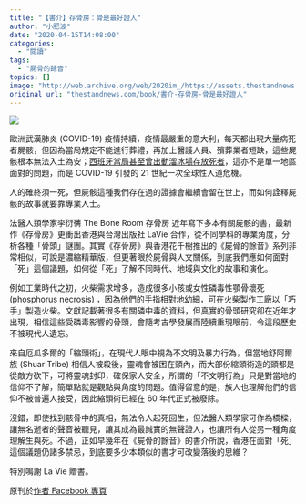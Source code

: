 ```yaml
---
title: "【書介】存骨房：骨是最好證人"
author: "小肥波"
date: "2020-04-15T14:08:00"
categories:
  - "閱讀"
tags:
  - "屍骨的餘音"
topics: []
image: "http://web.archive.org/web/2020im_/https://assets.thestandnews.com/media/photos/Untitled-9-15_ymQr6.png"
original_url: "thestandnews.com/book/書介-存骨房-骨是最好證人"
---
```

![](http://web.archive.org/web/2020im_/https://assets.thestandnews.com/media/photos/Untitled-9-15_ymQr6.png)

歐洲武漢肺炎 (COVID-19) 疫情持續，疫情最嚴重的意大利，每天都出現大量病死者屍骸，但因為當局規定不能進行葬禮，再加上醫護人員、殯葬業者短缺，這些屍骸根本無法入土為安；[西班牙當局甚至曾出動溜冰場存放死者](http://web.archive.org/web/20211229132518/https://cnn.it/2RxojH0)，這亦不是單一地區面對的問題，而是 COVID-19 引發的 21 世紀一次全球性人道危機。

人的確終須一死，但屍骸這種我們存在過的證據會繼續會留在世上，而如何詮釋屍骸的故事就要靠專業人士。

法醫人類學家李衍蒨 The Bone Room 存骨房 近年寫下多本有關屍骸的書，最新作《存骨房》更衝出香港與台灣出版社 LaVie 合作，從不同學科的專業角度，分析各種「骨頭」謎團。其實《存骨房》與香港花千樹推出的《屍骨的餘音》系列非常相似，可說是濃縮精華版，但更著眼於屍骨與人文關係，到底我們應如何面對「死」這個議題，如何從「死」了解不同時代、地域與文化的故事和演化。

例如工業時代之初，火柴需求增多，造成很多小孩或女性磷毒性顎骨壞死 (phosphorus necrosis) ，因為他們的手指相對地幼細，可在火柴製作工廠以「巧手」製造火柴。文獻記載著很多有關磷中毒的資料，但真實的骨頭研究卻在近年才出現，相信這些受磷毒影響的骨頭，會隨考古學發展而陸續重現眼前，令這段歷史不被現代人遺忘。

來自厄瓜多爾的「縮頭術」，在現代人眼中視為不文明及暴力行為，但當地舒阿爾族 (Shuar Tribe) 相信人被殺後，靈魂會被困在頭內，而大部份縮頭術造的頭都是從敵方砍下，可將靈魂封印，確保家人安全，所謂的「不文明行為」只是對當地的信仰不了解，簡單點就是觀點與角度的問題。值得留意的是，族人也理解他們的信仰不被普遍人接受，因此縮頭術已經在 60 年代正式被廢除。

沒錯，即使找到骸骨中的真相，無法令人起死回生，但法醫人類學家可作為橋樑，讓無名逝者的聲音被聽見，讓其成為最誠實的無聲證人，也讓所有人從另一種角度理解生與死。不過，正如早幾年在《屍骨的餘音》的書介所說，香港在面對「死」這個議題仍諸多禁忌，到底要多少本類似的書才可改變落後的思維？

特別鳴謝 La Vie 贈書。

原刊於[作者 Facebook 專頁](http://web.archive.org/web/20211229132518/https://www.facebook.com/siufeiball/)